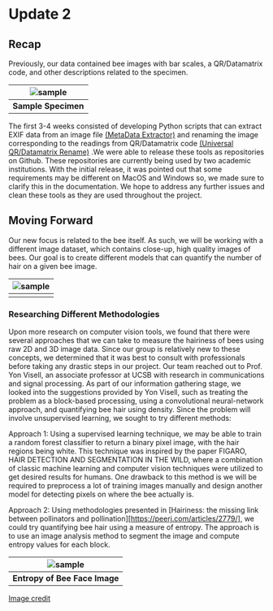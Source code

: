 # Update 2

## Recap
Previously, our data contained bee images with bar scales, a QR/Datamatrix code, and other
descriptions related to the specimen.

| ![sample](./16.JPG) |
|:--:|
| <b>Sample Specimen</b>|

The first 3-4 weeks consisted of developing Python scripts that can extract EXIF data from an image file [(MetaData Extractor)](https://github.com/harperklauke/Metadata-Extractor) and renaming the image corresponding to the readings from QR/Datamatrix code [(Universal QR/Datamatrix Rename)](https://github.com/booleank/bee-scanner) .We were able to release these tools as repositories on Github. These repositories are currently being used by two academic institutions. With the initial release, it was pointed out that some requirements may be different on MacOS and Windows so, we made sure to clarify this in the documentation. We hope to address any further issues and clean these tools as they are used throughout the project. 

## Moving Forward
Our new focus is related to the bee itself. As such, we will be working with a different image dataset, which contains close-up, high quality images of bees. Our goal is to create different models that can quantify the number of hair on a given bee image. 

| ![sample](./side-profile.JPG) |
|:--:|
| <b></b>|

### Researching Different Methodologies
Upon more research on computer vision tools, we found that there were several approaches that we can take to measure the hairiness of bees using raw 2D and 3D image data. Since our group is relatively new to these concepts, we determined that it was best to consult with professionals before taking any drastic steps in our project. Our team reached out to Prof. Yon Visell, an associate professor at UCSB with research in communications and signal processing. As part of our information gathering stage, we looked into the suggestions provided by Yon Visell, such as treating the problem as a block-based processing, using a convolutional neural-network approach, and quantifying bee hair using density. Since the problem will involve unsupervised learning, we sought to try different methods:

Approach 1: Using a supervised learning technique, we may be able to train a random forest classifier to return a binary pixel image, with the hair regions being white. This technique was inspired by the paper FIGARO, HAIR DETECTION AND SEGMENTATION IN THE WILD, where a combination of classic machine learning and computer vision techniques were utilized to get desired results for humans. One drawback to this method is we will be required to preprocess a lot of training images manually and design another model for detecting pixels on where the bee actually is. 

Approach 2: Using methodologies presented in [Hairiness: the missing link between pollinators and pollination][https://peerj.com/articles/2779/], we could try quantifying bee hair using a measure of entropy. The approach is to use an image analysis method to segment the image and compute entropy values for each block.

| ![sample](./fig-1-full.png) |
|:--:|
| <b>Entropy of Bee Face Image</b>|

[Image credit](https://doi.org/10.7717/peerj.2779)

